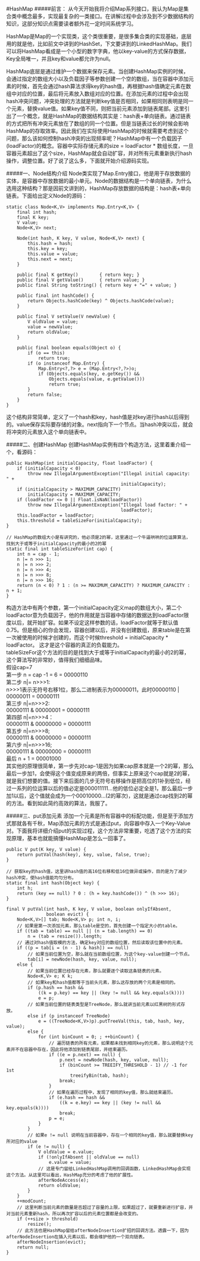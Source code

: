 #HashMap
#####前言：
从今天开始我将介绍Map系列接口，我认为Map是集合类中概念最多，实现最复杂的一类接口。在讲解过程中会涉及到不少数据结构的知识，这部分知识点需要读者额外花一定时间系统学习。  

HashMap是Map的一个实现类，这个类很重要，是很多集合类的实现基础，底层用的就是他，比如前文中讲到的HashSet，下文要讲到的LinkedHashMap。我们可以将HashMap看成是一个小型的数字字典，他以key-value的方式保存数据，Key全局唯一，并且key和value都允许为null。  

HashMap底层是通过维护一个数据来保存元素。当创建HashMap实例的时候，会通过指定的数组大小以及负载因子等参数创建一个空的数组，当在容器中添加元素的时候，首先会通过hash算法求得key的hash值，再根据hash值确定元素在数组中对应的位置，最后将元素放入数组对应的位置。在添加元素的过程中会出现hash冲突问题，冲突处理的方法就是判断key值是否相同，如果相同则表明是同一个元素，替换value值。如果key值不同，则把当前元素添加到链表尾部。这里引出了一个概念，就是HashMap的数据结构其实是：hash表+单向链表。通过链表的方式把所有冲突元素放在了数组的同一个位置。但是当链表过长的时候会影响HashMap的存取效率。因此我们在实际使用HashMap的时候就需要考虑到这个问题，那么该如何控制hash冲突的出现频率呢？HashMap中有一个负载因子(loadFactor)的概念。容器中实际存储元素的size = loadFactor * 数组长度，一旦容器元素超出了这个size，HashMap就会自动扩容，并对所有元素重新执行hash操作，调整位置。好了说了这么多，下面就开始介绍源码实现。  

#####一、Node结构介绍
Node类实现了Map.Entry接口，他是用于存放数据的实体，是容器中存放数据的最小单元。Node的数据结构是一个单向链表，为什么选用这种结构？那是因前文讲到的，HashMap存放数据的结构是：hash表+单向链表。下面给出定义Node的源码：  
```
static class Node<K,V> implements Map.Entry<K,V> {
    final int hash;
    final K key;
    V value;
    Node<K,V> next;

    Node(int hash, K key, V value, Node<K,V> next) {
        this.hash = hash;
        this.key = key;
        this.value = value;
        this.next = next;
    }

    public final K getKey()        { return key; }
    public final V getValue()      { return value; }
    public final String toString() { return key + "=" + value; }

    public final int hashCode() {
        return Objects.hashCode(key) ^ Objects.hashCode(value);
    }

    public final V setValue(V newValue) {
        V oldValue = value;
        value = newValue;
        return oldValue;
    }

    public final boolean equals(Object o) {
        if (o == this)
            return true;
        if (o instanceof Map.Entry) {
            Map.Entry<?,?> e = (Map.Entry<?,?>)o;
            if (Objects.equals(key, e.getKey()) &&
                Objects.equals(value, e.getValue()))
                return true;
        }
        return false;
    }
}

```
这个结构非常简单，定义了一个hash和key，hash值是对key进行hash以后得到的。value保存实际要存储的对象。next指向下一个节点。当hash冲突以后，就会将冲突的元素放入这个单向链表中。  

#####二、创建HashMap
创建HashMap实例有四个构造方法，这里着重介绍一个，看源码：  
```
public HashMap(int initialCapacity, float loadFactor) {
    if (initialCapacity < 0)
        throw new IllegalArgumentException("Illegal initial capacity: " +
                                           initialCapacity);
    if (initialCapacity > MAXIMUM_CAPACITY)
        initialCapacity = MAXIMUM_CAPACITY;
    if (loadFactor <= 0 || Float.isNaN(loadFactor))
        throw new IllegalArgumentException("Illegal load factor: " +
                                           loadFactor);
    this.loadFactor = loadFactor;
    this.threshold = tableSizeFor(initialCapacity);
}

// HashMap的数组大小是有讲究的，他必须是2的幂，这里通过一个牛逼哄哄的位运算算法，找到大于或等于initialCapacity的最小的2的幂
static final int tableSizeFor(int cap) {
    int n = cap - 1;
    n |= n >>> 1;
    n |= n >>> 2;
    n |= n >>> 4;
    n |= n >>> 8;
    n |= n >>> 16;
    return (n < 0) ? 1 : (n >= MAXIMUM_CAPACITY) ? MAXIMUM_CAPACITY : n + 1;
}

```
构造方法中有两个参数，第一个initialCapacity定义map的数组大小，第二个loadFactor意为负载因子，他的作用就是当容器中存储的数据达到loadFactor限度以后，就开始扩容。如果不设定这样参数的话，loadFactor就等于默认值0.75。但是细心的你会发现，容器创建以后，并没有创建数组，原来table是在第一次被使用的时候才创建的，而这个时候threshold = initialCapacity * loadFactor。 这才是这个容器的真正的负载能力。  
tableSizeFor这个方法的目的是找到大于或等于initialCapacity的最小的2的幂，这个算法写的非常妙，值得我们细细品味。  
假设cap=7  
第一步 n = cap -1 = 6 = 00000110  
第二步 n|= n>>>1:  
n>>>1表示无符号右移1位，那么二进制表示为00000011，此时00000110 | 00000011 = 00000111  
第三步 n|=n>>>2:  
00000111 & 00000001 = 00000111  
第四部 n|=n>>>4：  
00000111 & 00000000 = 00000111  
第五步 n|=n>>>8;  
00000111 & 00000000 = 00000111  
第六步 n|=n>>>16;  
00000111 & 00000000 = 00000111  
最后 n + 1 = 00001000  
其实他的原理很简单，第一步先对cap-1是因为如果cap原本就是一个2的幂，那么最后一步加1，会使得这个值变成原来的两倍，但事实上原来这个cap就是2的幂，就是我们想要的值。接下来后面的几步无符号右移操作是把高位的1补到低位，经过一系列的位运算以后的值必定是000011111...他的低位必定全是1，那么最后一步加1以后，这个值就会成为一个00010000...(2的幂次)，这就是通过cap找到2的幂的方法。看到如此简约高效的算法，我服了。

#####三、put添加元素
添加一个元素是所有容器中的标配功能，但是至于添加方式那就各有千秋，Map添加元素的方式是通过put，向容器中存入一个Key-Value对。下面我将详细介绍put的实现过程，这个方法非常重要，吃透了这个方法的实现原理，基本也就能搞懂HashMap是怎么一回事了。  
```
public V put(K key, V value) {
    return putVal(hash(key), key, value, false, true);
}

// 获取key的hash值，这里讲hash值的高16位右移和低16位做异或操作，目的是为了减少hash冲突，使hash值能均匀分布。
static final int hash(Object key) {
    int h;
    return (key == null) ? 0 : (h = key.hashCode()) ^ (h >>> 16);
}

final V putVal(int hash, K key, V value, boolean onlyIfAbsent,
               boolean evict) {
    Node<K,V>[] tab; Node<K,V> p; int n, i;
    // 如果是第一次添加元素，那么table是空的，首先创建一个指定大小的table。
    if ((tab = table) == null || (n = tab.length) == 0)
        n = (tab = resize()).length;
    // 通过对hash值取模的方法，确定key对应的数组位置，然后读取该位置中的元素。
    if ((p = tab[i = (n - 1) & hash]) == null)
    	// 如果当前位置为空，那么就在当前数组位置，为这个key-value创建一个节点。
        tab[i] = newNode(hash, key, value, null);
    else {
    	// 如果当前位置已经存在元素，那么就要逐个读取这条链表的元素。
        Node<K,V> e; K k;
        // 如果key和hash值都等于当前头元素，那么这存放的两个元素是相同的。
        if (p.hash == hash &&
            ((k = p.key) == key || (key != null && key.equals(k))))
            e = p;
        // 如果当前位置的链表类型是TreeNode，那么就讲当前元素以红黑树的形式存放。
        else if (p instanceof TreeNode)
            e = ((TreeNode<K,V>)p).putTreeVal(this, tab, hash, key, value);
        else {
            for (int binCount = 0; ; ++binCount) {
            	// 遍历链表的所有元素，如果都未找到相同key的元素，那么说明这个元素并不在容器中存在，因此将他添加到链表尾部，并结束遍历。
                if ((e = p.next) == null) {
                    p.next = newNode(hash, key, value, null);
                    if (binCount >= TREEIFY_THRESHOLD - 1) // -1 for 1st
                        treeifyBin(tab, hash);
                    break;
                }
                // 如果在遍历过程中，发现了相同的key值，那么就结束遍历。
                if (e.hash == hash &&
                    ((k = e.key) == key || (key != null && key.equals(k))))
                    break;
                p = e;
            }
        }
        // 如果e != null 说明在当前容器中，存在一个相同的key值，那么就要替换key所对应的value
        if (e != null) {
            V oldValue = e.value;
            if (!onlyIfAbsent || oldValue == null)
                e.value = value;
            // 这是专门留给LinkedHashMap调用的回调函数，LinkedHashMap会实现这个方法。从这里可以看出，HashMap充分的考虑了他的扩展性。
            afterNodeAccess(e);
            return oldValue;
        }
    }
    ++modCount;
    // 这里判断当前元素的数量是否超过了容量的上限，如果超过了，就要重新进行扩容，并对当前元素重新hash，所以再次扩容以后的元素位置都是会改变的。
    if (++size > threshold)
        resize();
    // 此方法也是HashMap留给afterNodeInsertion扩招的回调方法。透露一下，因为afterNodeInsertion在插入元素以后，都会维护他的一个双向链表。
    afterNodeInsertion(evict);
    return null;
}

```














